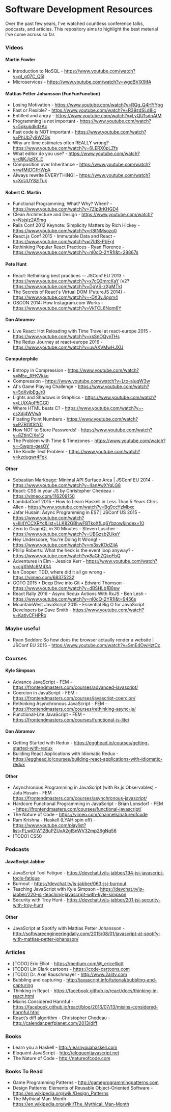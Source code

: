 # Software Development Resources

Over the past few years, I've watched countless conference talks, podcasts, and articles. This repository aims to highlight the best meterial I've come across so far.

### Videos

#### Martin Fowler
- Introduction to NoSQL - https://www.youtube.com/watch?v=qI_g07C_Q5I
- Microservices - https://www.youtube.com/watch?v=wgdBVIX9ifA
 
#### Mattias Petter Johansson (FunFunFunction)
- Losing Motivation - https://www.youtube.com/watch?v=RQg_Q4HYYpg
- Fast or Flexible? - https://www.youtube.com/watch?v=R39zdSLd8ic
- Entitled and angry - https://www.youtube.com/watch?v=LyQU1sdnAtM
- Programming is not important - https://www.youtube.com/watch?v=5qkupdkdzAc
- Fast code is NOT important - https://www.youtube.com/watch?v=PhUb7y9WZGs
- Why are time estimates often REALLY wrong? - https://www.youtube.com/watch?v=6LERX0pLZfs
- What editor do you use? - https://www.youtube.com/watch?v=dIjKJjzRX_E
- Composition over Inheritance - https://www.youtube.com/watch?v=wfMtDGfHWpA
- Always rewrite EVERYTHING! - https://www.youtube.com/watch?v=XcUUY8ziTuk

#### Robert C. Martin
- Functional Programming; What? Why? When? - https://www.youtube.com/watch?v=7Zlp9rKHGD4
- Clean Architecture and Design - https://www.youtube.com/watch?v=Nsjsiz2A9mg
- Rails Conf 2012 Keynote: Simplicity Matters by Rich Hickey - https://www.youtube.com/watch?v=rI8tNMsozo0
- React.js Conf 2015 - Immutable Data and React - https://www.youtube.com/watch?v=I7IdS-PbEgI
- Rethinking Popular React Practices - Ryan Florence - https://www.youtube.com/watch?v=nI0cQ-2YR1I&t=28867s

#### Pete Hunt
- React: Rethinking best practices -- JSConf EU 2013 - https://www.youtube.com/watch?v=x7cQ3mrcKaY (v2? https://www.youtube.com/watch?v=DgVS-zXgMTk)
- The Secrets of React's Virtual DOM (FutureJS 2014) - https://www.youtube.com/watch?v=-DX3vJiqxm4
- OSCON 2014: How Instagram.com Works - https://www.youtube.com/watch?v=VkTCL6Nqm6Y

#### Dan Abramov
- Live React: Hot Reloading with Time Travel at react-europe 2015 - https://www.youtube.com/watch?v=xsSnOQynTHs
- The Redux Journey at react-europe 2016 - https://www.youtube.com/watch?v=uvAXVMwHJXU

#### Computerphile
 - Entropy in Compression - https://www.youtube.com/watch?v=M5c_RFKVkko
 - Compression - https://www.youtube.com/watch?v=Lto-ajuqW3w
 - AI's Game Playing Challenge - https://www.youtube.com/watch?v=5oXyibEgJr0
 - Lights and Shadows in Graphics - https://www.youtube.com/watch?v=LUjXAoP5GG0
 - Where HTML beats C? - https://www.youtube.com/watch?v=-csXdj4WVwA
 - Floating Point Numbers - https://www.youtube.com/watch?v=PZRI1IfStY0
 - How NOT to Store Passwords! - https://www.youtube.com/watch?v=8ZtInClXe1Q
 - The Problem with Time & Timezones - https://www.youtube.com/watch?v=-5wpm-gesOY
 - The Kindle Text Problem - https://www.youtube.com/watch?v=kzdugwr4Fgk

#### Other
- Sebastian Markbage: Minimal API Surface Area | JSConf EU 2014 - https://www.youtube.com/watch?v=4anAwXYqLG8
- React: CSS in your JS by Christopher Chedeau - https://vimeo.com/116209150
- LambdaConf 2015 - How to Learn Haskell in Less Than 5 Years Chris Allen - https://www.youtube.com/watch?v=Bg9ccYzMbxc
- Jafar Husain: Async Programming in ES7 | JSConf US 2015 - https://www.youtube.com/watch?v=lil4YCCXRYc&list=LLK82GBhwFBTkoXfLq6Ybzow&index=10
- Zero to GraphQL in 30 Minutes – Steven Luscher - https://www.youtube.com/watch?v=UBGzsb2UkeY
- Hey Underscore, You're Doing It Wrong! - https://www.youtube.com/watch?v=m3svKOdZijA
- Philip Roberts: What the heck is the event loop anyway? - https://www.youtube.com/watch?v=8aGhZQkoFbQ
- Adventures in Elm - Jessica Kerr - https://www.youtube.com/watch?v=cgXhMc8M4X4
- Ian Cooper: TDD, where did it all go wrong - https://vimeo.com/68375232
- GOTO 2015 • Deep Dive into Git • Edward Thomson - https://www.youtube.com/watch?v=dBSHLb1B8sw
- React Rally 2016 - Async Redux Actions With RxJS - Ben Lesh - https://www.youtube.com/watch?v=nI0cQ-2YR1I&t=9456s
- MountainWest JavaScript 2015 - Essential Big O for JavaScript Developers by Dave Smith - https://www.youtube.com/watch?v=KatlvCFHPRo

### Maybe useful
- Ryan Seddon: So how does the browser actually render a website | JSConf EU 2015 - https://www.youtube.com/watch?v=SmE4OwHztCc

### Courses

#### Kyle Simpson
- Advance JavaScript - FEM - https://frontendmasters.com/courses/advanced-javascript/
- Coercion in JavaScript - FEM - https://frontendmasters.com/courses/javascript-coercion/
- Rethinking Asynchronous JavaScript - FEM - https://frontendmasters.com/courses/rethinking-async-js/
- Functional-Lite JavaScript - FEM - https://frontendmasters.com/courses/functional-js-lite/

#### Dan Abramov
- Getting Started with Redux - https://egghead.io/courses/getting-started-with-redux
- Building React Applications with Idiomatic Redux - https://egghead.io/courses/building-react-applications-with-idiomatic-redux

#### Other
- Asynchronous Programming in JavaScript (with Rx.js Observables) - Jafa Husain - FEM - https://frontendmasters.com/courses/asynchronous-javascript/
- Hardcore Functional Programming in JavaScript - Brian Lonsdorf - FEM - https://frontendmasters.com/courses/functional-javascript/
- The Nature of Code - https://vimeo.com/channels/natureofcode 
- Ram Krishna - Haskell (LYAH spin off) - https://www.youtube.com/playlist?list=PLwiOlW12BuPZUxA2gISnWV32mp26gNq56
- [TODO] CS50

### Podcasts

#### JavaScript Jabber
- JavaScript Tool Fatigue - https://devchat.tv/js-jabber/194-jsj-javascript-tools-fatigue
- Burnout - https://devchat.tv/js-jabber/063-jsj-burnout
- Teaching JavaScript with Kyle Simpson - https://devchat.tv/js-jabber/220-jsj-teaching-javascript-with-kyle-simpson
- Security with Troy Hunt - https://devchat.tv/js-jabber/201-jsj-security-with-troy-hunt

#### Other
- JavaScript at Spotify with Mattias Petter Johansson - http://softwareengineeringdaily.com/2015/08/01/javascript-at-spotify-with-mattias-petter-johansson/


### Articles
- [TODO] Eric Elliot - https://medium.com/@_ericelliott
- [TODO] Lin Clark cartoons - https://code-cartoons.com
- [TODO] Dr. Axel Rauschmayer - http://www.2ality.com
- Bubbling and capturing - http://javascript.info/tutorial/bubbling-and-capturing
- Thinking in React - https://facebook.github.io/react/docs/thinking-in-react.html
- Mixins Considered Harmful - https://facebook.github.io/react/blog/2016/07/13/mixins-considered-harmful.html
- React’s diff algorithm - Christopher Chedeau - http://calendar.perfplanet.com/2013/diff

### Books
- Learn you a Haskell - http://learnyouahaskell.com
- Eloquent JavaScript - http://eloquentjavascript.net
- The Nature of Code - http://natureofcode.com

### Books To Read
- Game Programming Patterns - http://gameprogrammingpatterns.com
- Design Patterns: Elements of Reusable Object-Oriented Software - https://en.wikipedia.org/wiki/Design_Patterns
- The Mythical Man-Month - https://en.wikipedia.org/wiki/The_Mythical_Man-Month
